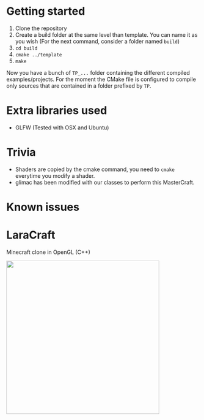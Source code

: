 # Getting started

1. Clone the repository
2. Create a build folder at the same level than template. You can name it as you wish (For the next command, consider a folder named `build`)
3. `cd build`
4. `cmake ../template`
5. `make`

Now you have a bunch of `TP_...` folder containing the different compiled examples/projects.
For the moment the CMake file is configured to compile only sources that are contained in a folder prefixed by `TP`.

# Extra libraries used

- GLFW (Tested with OSX and Ubuntu)


# Trivia

- Shaders are copied by the cmake command, you need to `cmake` everytime you modify a shader.
- glimac has been modified with our classes to perform this MasterCraft.

# Known issues


# LaraCraft
Minecraft clone in OpenGL (C++)

<img src="https://i.imgur.com/fNwcfH3.png" height="400">
